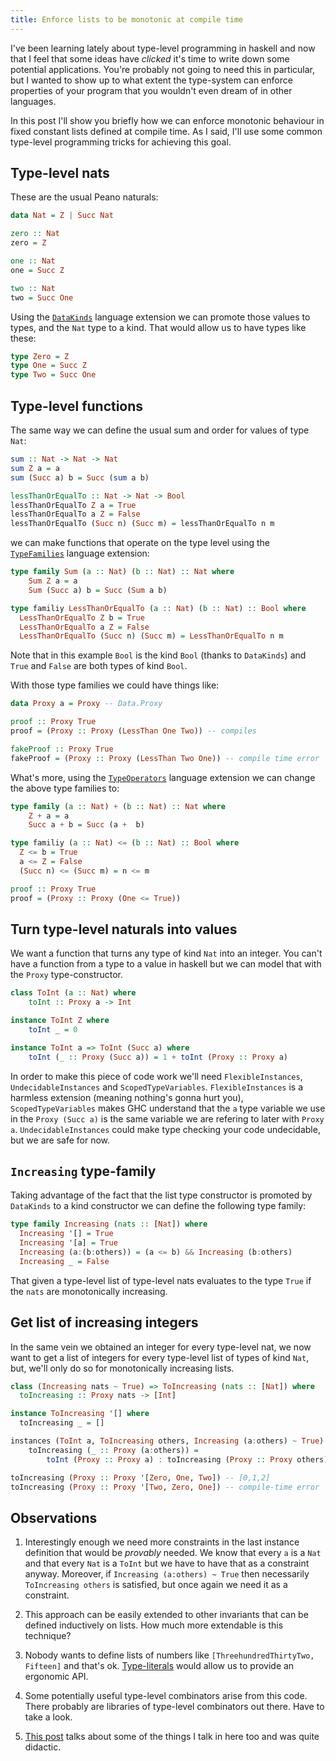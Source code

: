```yaml
---
title: Enforce lists to be monotonic at compile time
---
```

I've been learning lately about type-level programming in haskell
and now that I feel that some ideas have *clicked* it's time to
write down some potential applications. You're probably not going
to need this in particular, but I wanted to show up to what extent
the type-system can enforce properties of your program that you
wouldn't even dream of in other languages.

In this post I'll show you briefly how we can enforce
monotonic behaviour in fixed constant
lists defined at compile time. As I said, I'll use some common type-level
programming tricks for achieving this goal.

## Type-level nats

These are the usual Peano naturals:

``` haskell
data Nat = Z | Succ Nat

zero :: Nat
zero = Z

one :: Nat
one = Succ Z

two :: Nat
two = Succ One
```

Using the [`DataKinds`](https://downloads.haskell.org/~ghc/7.8.4/docs/html/users_guide/promotion.html)
language extension we can promote those
values to types, and the `Nat` type to a kind. That would allow
us to have types like these:

``` haskell
type Zero = Z
type One = Succ Z
type Two = Succ One
```

## Type-level functions
The same way we can define the usual sum and order for values of
type `Nat`:

``` haskell
sum :: Nat -> Nat -> Nat
sum Z a = a
sum (Succ a) b = Succ (sum a b)

lessThanOrEqualTo :: Nat -> Nat -> Bool
lessThanOrEqualTo Z a = True
lessThanOrEqualTo a Z = False
lessThanOrEqualTo (Succ n) (Succ m) = lessThanOrEqualTo n m
```

we can make functions that operate on the type level using
the [`TypeFamilies`](https://kseo.github.io/posts/2017-01-16-type-level-functions-using-closed-type-families.html)
language extension:

``` haskell
type family Sum (a :: Nat) (b :: Nat) :: Nat where
    Sum Z a = a
    Sum (Succ a) b = Succ (Sum a b)

type familiy LessThanOrEqualTo (a :: Nat) (b :: Nat) :: Bool where
  LessThanOrEqualTo Z b = True
  LessThanOrEqualTo a Z = False
  LessThanOrEqualTo (Succ n) (Succ m) = LessThanOrEqualTo n m
```

Note that in this example `Bool` is the kind `Bool` (thanks to
`DataKinds`) and `True` and `False` are both types of kind `Bool`.

With those type families we could have things like:

``` haskell
data Proxy a = Proxy -- Data.Proxy

proof :: Proxy True
proof = (Proxy :: Proxy (LessThan One Two)) -- compiles

fakeProof :: Proxy True
fakeProof = (Proxy :: Proxy (LessThan Two One)) -- compile time error
```

What's more, using the [`TypeOperators`](https://ocharles.org.uk/blog/posts/2014-12-08-type-operators.html)
language extension we can
change the above type families to:

``` haskell
type family (a :: Nat) + (b :: Nat) :: Nat where
    Z + a = a
    Succ a + b = Succ (a +  b)

type familiy (a :: Nat) <= (b :: Nat) :: Bool where
  Z <= b = True
  a <= Z = False
  (Succ n) <= (Succ m) = n <= m

proof :: Proxy True
proof = (Proxy :: Proxy (One <= True))
```

## Turn type-level naturals into values
We want a function that turns any type of kind `Nat` into an
integer. You can't have a function from a type to a value in haskell
but we can model that with the `Proxy` type-constructor.

``` haskell
class ToInt (a :: Nat) where
    toInt :: Proxy a -> Int

instance ToInt Z where
    toInt _ = 0

instance ToInt a => ToInt (Succ a) where
    toInt (_ :: Proxy (Succ a)) = 1 + toInt (Proxy :: Proxy a)
```

In order to make this piece of code work we'll need
`FlexibleInstances`, `UndecidableInstances` and `ScopedTypeVariables`.
`FlexibleInstances` is a harmless extension (meaning nothing's gonna
hurt you), `ScopedTypeVariables` makes GHC understand that the
`a` type variable we use in the `Proxy (Succ a)` is the same
variable we are refering to later with `Proxy a`. `UndecidableInstances`
could make type checking your code undecidable, but we are safe for now.

## `Increasing` type-family
Taking advantage of the fact that the list type constructor is promoted
by `DataKinds` to a kind constructor we can define the following
type family:

``` haskell
type family Increasing (nats :: [Nat]) where
  Increasing '[] = True
  Increasing '[a] = True
  Increasing (a:(b:others)) = (a <= b) && Increasing (b:others)
  Increasing _ = False
```

That given a type-level list of type-level nats evaluates to the
type `True` if the `nats` are monotonically increasing.

## Get list of increasing integers
In the same vein we obtained an integer for every type-level nat,
we now want to get a list of integers for every type-level list
of types of kind `Nat`, but, we'll only do so for monotonically
increasing lists.

``` haskell
class (Increasing nats ~ True) => ToIncreasing (nats :: [Nat]) where
  toIncreasing :: Proxy nats -> [Int]

instance ToIncreasing '[] where
  toIncreasing _ = []

instances (ToInt a, ToIncreasing others, Increasing (a:others) ~ True) => ToIncreasing (a:others) where
    toIncreasing (_ :: Proxy (a:others)) =
        toInt (Proxy :: Proxy a) : toIncreasing (Proxy :: Proxy others)

toIncreasing (Proxy :: Proxy '[Zero, One, Two]) -- [0,1,2]
toIncreasing (Proxy :: Proxy '[Two, Zero, One]) -- compile-time error
```

## Observations
1. Interestingly enough we need more constraints in the last instance
   definition that would be *provably* needed. We know that every
   `a` is a `Nat` and that every `Nat` is a `ToInt` but we have to
   have that as a constraint anyway. Moreover, if
   `Increasing (a:others) ~ True` then necessarily `ToIncreasing others`
   is satisfied, but once again we need it as a constraint.

2. This approach can be easily extended to other invariants
   that can be defined inductively on lists. How much more
   extendable is this technique?

3. Nobody wants to define lists of numbers like
   `[ThreehundredThirtyTwo, Fifteen]` and that's ok. [Type-literals](https://downloads.haskell.org/~ghc/7.10.1/docs/html/users_guide/type-level-literals.html)
   would allow us to provide an ergonomic API.

4. Some potentially useful type-level combinators arise from this
   code. There probably are libraries of type-level combinators out
   there. Have to take a look.

5. [This post](http://ponies.io/posts/2014-07-30-typelits.html) talks
   about some of the things I talk in here too and was quite didactic.
